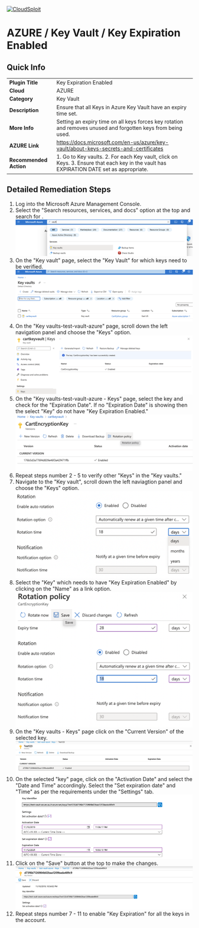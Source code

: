 [![CloudSploit](https://cloudsploit.com/img/logo-new-big-text-100.png "CloudSploit")](https://cloudsploit.com)

# AZURE / Key Vault / Key Expiration Enabled

## Quick Info

| | |
|-|-|
| **Plugin Title** | Key Expiration Enabled |
| **Cloud** | AZURE |
| **Category** | Key Vault |
| **Description** | Ensure that all Keys in Azure Key Vault have an expiry time set. |
| **More Info** | Setting an expiry time on all keys forces key rotation and removes unused and forgotten keys from being used. |
| **AZURE Link** | https://docs.microsoft.com/en-us/azure/key-vault/about-keys-secrets-and-certificates |
| **Recommended Action** | 1. Go to Key vaults. 2. For each Key vault, click on Keys. 3. Ensure that each key in the vault has EXPIRATION DATE set as appropriate. |

## Detailed Remediation Steps
1. Log into the Microsoft Azure Management Console.
2. Select the "Search resources, services, and docs" option at the top and search for . </br> <img src="/resources/azure/keyvault/key-expiration-enabled/step2.png"/>
3. On the "Key vault" page, select the "Key Vault" for which keys need to be verified.</br> <img src="/resources/azure/keyvault/key-expiration-enabled/step3.png"/>
4. On the "Key vaults-test-vault-azure" page, scroll down the left navigation panel and choose the "Keys" option.</br> <img src="/resources/azure/keyvault/key-expiration-enabled/step4.png"/>
5. On the "Key vaults-test-vault-azure - Keys" page, select the key and check for the "Expiration Date". If no "Expiration Date" is showing then the select "Key" do not have "Key Expiration Enabled."</br> <img src="/resources/azure/keyvault/key-expiration-enabled/step5.png"/>
6. Repeat steps number 2 - 5 to verify other "Keys" in the "Key vaults."</br>
7. Navigate to the "Key vault", scroll down the left naviagtion panel and choose the "Keys" option.</br>  <img src="/resources/azure/keyvault/key-expiration-enabled/step7.png"/>
8. Select the "Key" which needs to have "Key Expiration Enabled" by clicking on the "Name" as a link option. </br>  <img src="/resources/azure/keyvault/key-expiration-enabled/step8.png"/>
9. On the "Key vaults - Keys" page click on the "Current Version" of the selected key.</br>  <img src="/resources/azure/keyvault/key-expiration-enabled/step9.png"/>
10. On the selected "key" page, click on the "Activation Date" and select the "Date and Time" accordingly. Select the "Set expiration date" and "Time" as per the requirements under the "Settings" tab.</br>  <img src="/resources/azure/keyvault/key-expiration-enabled/step10.png"/>
11. Click on the "Save" button at the top to make the changes.</br>  <img src="/resources/azure/keyvault/key-expiration-enabled/step11.png"/>
12. Repeat steps number 7 - 11 to enable "Key Expiration" for all the keys in the account.</br>
